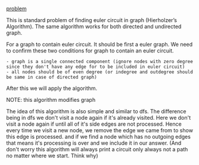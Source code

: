 [problem](https://cses.fi/problemset/task/1691)

This is standard problem of finding euler circuit in graph (Hierholzer’s Algorithm). The same algorithm works for both directed and undirected graph.

For a graph to contain euler circuit. It should be first a euler graph. We need to confirm these two conditions for graph to contain an euler circuit.

    - graph is a single connected component (ignore nodes with zero degree since they don't have any edge for to be included in euler circuit)
    - all nodes should be of even degree (or indegree and outdegree should be same in case of directed graph)

After this we will apply the algorithm.

NOTE: this algorithm modifies graph

The idea of this algorithm is also simple and similar to dfs. The difference being in dfs we don't visit a node again if it's already visited. Here we don't visit a node again if until all of it's side edges are not processed. Hence every time we visit a new node, we remove the edge we came from to show this edge is processed. and if we find a node which has no outgoing edges that means it's processing is over and we include it in our answer. (And don't worry this algorithm will always print a circuit only always not a path no matter where we start. Think why)

